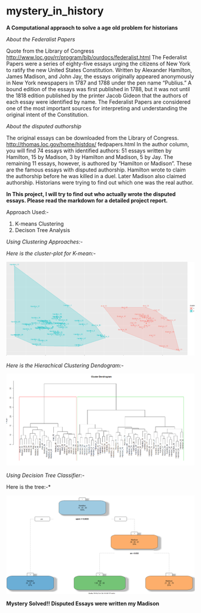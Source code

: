 # mystery_in_history

**A Computational appraoch to solve a age old problem for historians**

*About the Federalist Papers*

Quote from the Library of Congress http://www.loc.gov/rr/program/bib/ourdocs/federalist.html
The Federalist Papers were a series of eighty-five essays urging the citizens of New York to ratify the new
United States Constitution. Written by Alexander Hamilton, James Madison, and John Jay, the essays
originally appeared anonymously in New York newspapers in 1787 and 1788 under the pen name “Publius.”
A bound edition of the essays was first published in 1788, but it was not until the 1818 edition published by
the printer Jacob Gideon that the authors of each essay were identified by name. The Federalist Papers are
considered one of the most important sources for interpreting and understanding the original intent of the
Constitution.

*About the disputed authorship*

The original essays can be downloaded from the Library of Congress. http://thomas.loc.gov/home/histdox/
fedpapers.html
In the author column, you will find 74 essays with identified authors: 51 essays written by Hamilton, 15 by
Madison, 3 by Hamilton and Madison, 5 by Jay. The remaining 11 essays, however, is authored by “Hamilton
or Madison”. These are the famous essays with disputed authorship. Hamilton wrote to claim the authorship
before he was killed in a duel. Later Madison also claimed authorship. Historians were trying to find out
which one was the real author.

**In This project, I will try to find out who actually wrote the disputed essays. Please read the markdown for a detailed project report.**

Approach Used:-
1. K-means Clustering
2. Decison Tree Analysis 

*Using Clustering Approaches:-*

*Here is the cluster-plot for K-mean:-*

![alt text](https://github.com/mihird94/mystery_in_history/blob/master/k-means.PNG)

*Here is the Hierachical Clustering Dendogram:-*

![alt text](https://github.com/mihird94/mystery_in_history/blob/master/hierarchical_clust.PNG)


*Using Decision Tree Classifier:-*

Here is the tree:-*

![alt text](https://github.com/mihird94/mystery_in_history/blob/master/decison_tree.PNG)


**Mystery Solved!! Disputed Essays were written my Madison**







